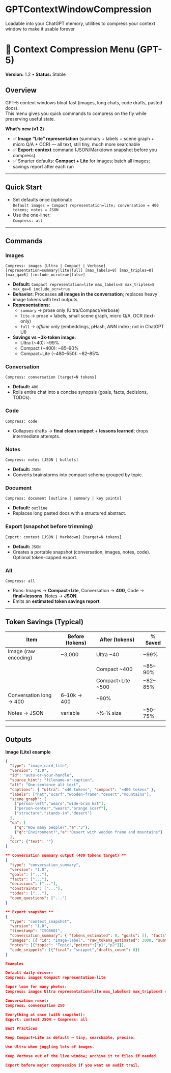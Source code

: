 # GPTContextWindowCompression
Loadable into your ChatGPT memory, utilities to compress your context window to make it usable forever

# 🧩 Context Compression Menu (GPT-5)
**Version:** 1.2 • **Status:** Stable

## Overview
GPT-5 context windows bloat fast (images, long chats, code drafts, pasted docs).  
This menu gives you quick commands to compress on the fly while preserving useful state.

**What’s new (v1.2)**
- ✅ **Image “Lite” representation** (summary + labels + scene graph + micro Q/A + OCR) — all text, still tiny, much more searchable
- ✅ **Export: context** command (JSON/Markdown snapshot before you compress)
- ✅ Smarter defaults: **Compact + Lite** for images; batch all images; savings report after each run

---

## Quick Start
- Set defaults once (optional):  
  `Default images = Compact representation=lite; conversation = 400 tokens; notes = JSON`
- Use the one-liner:  
  `Compress: all`

---

## Commands

### Images
`Compress: images [Ultra | Compact | Verbose] [representation=summary|lite|full] [max_labels=8] [max_triples=8] [max_qa=6] [include_ocr=true|false]`  
- **Default:** `Compact representation=lite max_labels=8 max_triples=8 max_qa=6 include_ocr=true`  
- **Behavior:** Processes **all images in the conversation**; replaces heavy image tokens with text outputs.  
- **Representations:**
  - `summary` → prose only (Ultra/Compact/Verbose)
  - `lite` → prose **+** labels, small scene graph, micro Q/A, OCR (text-only)
  - `full` → *offline only* (embeddings, pHash, ANN index; not in ChatGPT UI)
- **Savings vs ~3k-token image:**  
  - Ultra (~40): ~99%  
  - Compact (~400): ~85–90%  
  - Compact+Lite (~480–550): ~82–85%

### Conversation
`Compress: conversation [target=N tokens]`  
- **Default:** `400`  
- Rolls entire chat into a concise synopsis (goals, facts, decisions, TODOs).

### Code
`Compress: code`  
- Collapses drafts → **final clean snippet** + **lessons learned**; drops intermediate attempts.

### Notes
`Compress: notes [JSON | bullets]`  
- **Default:** `JSON`  
- Converts brainstorms into compact schema grouped by topic.

### Document
`Compress: document [outline | summary | key points]`  
- **Default:** `outline`  
- Replaces long pasted docs with a structured abstract.

### Export (snapshot before trimming)
`Export: context [JSON | Markdown] [target=N tokens]`  
- **Default:** `JSON`  
- Creates a portable snapshot (conversation, images, notes, code). Optional token-capped export.

### All
`Compress: all`  
- Runs: Images → **Compact+Lite**, Conversation → **400**, Code → **final+lessons**, Notes → **JSON**.  
- Emits an **estimated token savings report**.

---

## Token Savings (Typical)

| Item                      | Before (tokens) | After (tokens) | % Saved |
|--------------------------|------------------|----------------|---------|
| Image (raw encoding)     | ~3,000           | Ultra ~40      | ~99%    |
|                          |                  | Compact ~400   | ~85–90% |
|                          |                  | Compact+Lite ~500 | ~82–85% |
| Conversation long → 400  | 6–10k → 400      | ~90%           |
| Notes → JSON             | variable         | ~½–¼ size      | ~50–75% |

---

## Outputs

**Image (Lite) example**
```json
{
  "type": "image_card_lite",
  "version": "1.0",
  "id": "auto-or-your-handle",
  "source_hint": "filename-or-caption",
  "alt": "One-sentence alt text",
  "captions": { "ultra": "≤40 tokens", "compact": "≈400 tokens" },
  "labels": ["hat","scarf","wooden-frame","desert","mountains"],
  "scene_graph": [
    ["person-left","wears","wide-brim hat"],
    ["person-center","wears","orange scarf"],
    ["structure","stands-in","desert"]
  ],
  "qa": [
    {"q":"How many people?","a":"3"},
    {"q":"Environment?","a":"Desert with wooden frame and mountains"}
  ],
  "ocr": {"text": ""}
}

** Conversation summary output (400 tokens target) **
{
  "type": "conversation_summary",
  "version": "1.0",
  "goals": ["..."],
  "facts": ["..."],
  "decisions": ["..."],
  "constraints": ["..."],
  "todos": ["..."],
  "open_questions": ["..."]
}

** Export snapshot **
{
  "type": "context_snapshot",
  "version": "1.0",
  "timestamp": "ISO8601",
  "conversation_summary": { "tokens_estimated": 0, "goals": [], "facts": [], "decisions": [] },
  "images": [{ "id": "image-label", "raw_tokens_estimated": 3000, "summary_compact": "..." }],
  "notes": [{"topic": "Topic","points":["p1","p2"]}],
  "code_snippets": [{"final": "snippet","drafts_count": 0}]
}

Examples

Default daily driver:
Compress: images Compact representation=lite

Super lean for many photos:
Compress: images Ultra representation=lite max_labels=5 max_triples=5 max_qa=3

Conversation reset:
Compress: conversation 250

Everything at once (with snapshot):
Export: context JSON → Compress: all

Best Practices

Keep Compact+Lite as default — tiny, searchable, precise.

Use Ultra when juggling lots of images.

Keep Verbose out of the live window; archive it to files if needed.

Export before major compression if you want an audit trail.



